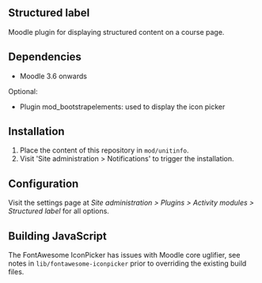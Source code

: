 Structured label
----------------

Moodle plugin for displaying structured content on a course page.

Dependencies
------------

- Moodle 3.6 onwards

Optional:

- Plugin mod_bootstrapelements: used to display the icon picker

Installation
------------

1. Place the content of this repository in `mod/unitinfo`.
2. Visit 'Site administration > Notifications' to trigger the installation.

Configuration
-------------

Visit the settings page at _Site administration > Plugins > Activity modules > Structured label_ for all options.

Building JavaScript
-------------------

The FontAwesome IconPicker has issues with Moodle core uglifier, see notes in `lib/fontawesome-iconpicker` prior to overriding the existing build files.
